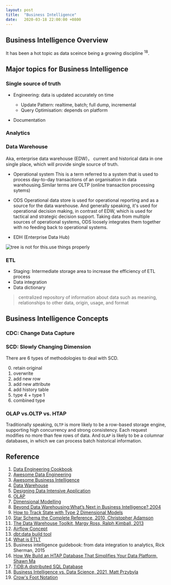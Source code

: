 ```yaml
---
layout: post
title:  "Business Intelligence"
date:   2020-03-18 22:00:00 +0800
---
```


## Business Intelligence Overview

It has been a hot topic as data sceince being a growing discipline <sup>18</sup>.


## Major topics for Business Intelligence

### Single source of truth

- Engineering: data is updated accurately on time

  - Update Pattern: realtime, batch; full dump, incremental
  - Query Optimisation: depends on platform

- Documentation

### Analytics


### Data Warehouse

Aka, enterprise data warehouse (EDW)， current and historical data in one single place, which will provide single source of truth.


- Operational system
This is a term referred to a system that is used to process day-to-day transactions of an organisation in data warehousing.Similar terms are OLTP (online transaction processing sytems)

- ODS
Operational data store is used for operational reporting and as a source for the data warehouse. And generally speaking, it's used for operational decision making, in contrast of EDW, which is used for tactical and strategic decision support. Taking data from multiple sources of operational systems, ODS loosely integrates them together with no feeding back to operational systems.

- EDH (Enterprise Data Hub)

![tree is not for this.use things properly]({{site.baseurl}}/resources/different-layers-in-data-warehouse-architecture.png)

### ETL

- Staging: Intermediate storage area to increase the efficiency of ETL process
- Data integration
- Data dictionary

> centralized repository of information about data such as meaning, relationships to other data, origin, usage, and format

## Business Intelligence Concepts

### CDC: Change Data Capture

### SCD: Slowly Changing Dimension

There are 6 types of methodologies to deal with SCD.

0. retain original
1. overwrite
2. add new row
3. add new attribute
4. add history table
5. type 4 + type 1
6. combined type

### OLAP vs.OLTP vs. HTAP

Traditionally speaking, `OLTP` is more likely to be a row-based storage engine, supporting high concurrency and strong consistency. Each request modifies no more than few rows of data.
And `OLAP` is likely to be a columnar databases, in which we can process batch historical information.

## Reference

1. [Data Engineering Cookbook](https://github.com/andkret/Cookbook)
2. [Awesome Data Engineering](https://github.com/igorbarinov/awesome-data-engineering)
3. [Awesome Business Intelligence](https://github.com/thenaturalist/awesome-business-intelligence)
4. [Data Warehouse](https://www.wikiwand.com/en/Data_warehouse)
5. [Designing Data Intensive Application](https://dataintensive.net/)
6. [OLAP](https://www.wikiwand.com/en/Online_analytical_processing)
7. [Dimensional Modelling](https://www.wikiwand.com/en/Dimensional_modeling)
8. [Beyond Data Warehousing:What’s Next in Business Intelligence?,2004](https://dl.acm.org/doi/pdf/10.1145/1031763.1031765)
9. [How to Track State with Type 2 Dimensional Models](https://engineering.shopify.com/blogs/engineering/track-state-type-2-dimensional-models)
10. [Star Schema the Complete Reference, 2010, Christopher Adamson](https://learning.oreilly.com/library/view/star-schema-the/9780071744324/ch00fm6.html)
11. [The Data Warehouse Toolkit, Margy Ross, Ralph Kimball, 2013](https://learning.oreilly.com/library/view/the-data-warehouse/9781118530801/9781118530801c00.xhtml)
12. [Airflow Concept](https://airflow.readthedocs.io/en/stable/concepts.html)
13. [dbt:data build tool](https://docs.getdbt.com/docs/introduction)
14. [What is ETLT](https://www.xplenty.com/blog/what-is-etlt/)
15. Business intelligence guidebook: from data integration to analytics, Rick Sherman, 2015
16. [How We Build an HTAP Database That Simplifies Your Data Platform, Shawn Ma](https://pingcap.com/blog/how-we-build-an-htap-database-that-simplifies-your-data-platform)
17. [TiDB:A distributed SQL Database](https://github.com/pingcap/tidb)
18. [Business Intelligence vs. Data Science, 2021, Matt Przybyla](https://www.notion.so/bobzeng/Data-Science-vs-Business-Intelligence-Differences-Towards-Data-Science-2019647dee41400b8bd2948025f6e7d9)
19. [Crow's Foot Notation](https://www.vertabelo.com/blog/crow-s-foot-notation/)